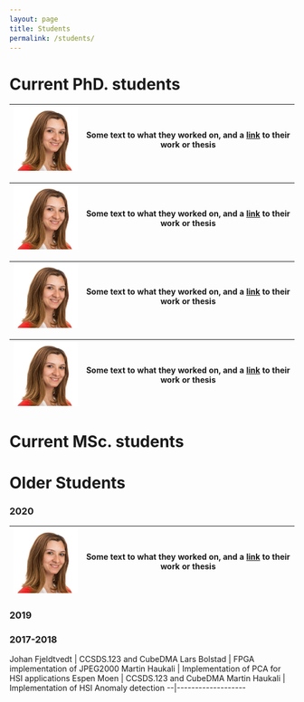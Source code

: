 ```yaml
---
layout: page
title: Students
permalink: /students/
---
```


# Current PhD. students
<img src="./_images/milica.jpg" alt="drawing" width="150"/> | Some text to what they worked on, and a [link](https://duckduckgo.com) to their work or thesis
--|-------------------

<img src="./_images/milica.jpg" alt="drawing" width="150"/> | Some text to what they worked on, and a [link](https://duckduckgo.com) to their work or thesis
--|-------------------

<img src="./_images/milica.jpg" alt="drawing" width="150"/> | Some text to what they worked on, and a [link](https://duckduckgo.com) to their work or thesis
--|-------------------

<img src="./_images/milica.jpg" alt="drawing" width="150"/> | Some text to what they worked on, and a [link](https://duckduckgo.com) to their work or thesis
--|-------------------


# Current MSc. students


# Older Students




### 2020

<img src="./_images/milica.jpg" alt="drawing" width="150"/> | Some text to what they worked on, and a [link](https://duckduckgo.com) to their work or thesis
--|-------------------

### 2019

### 2017-2018
Johan Fjeldtvedt | CCSDS.123 and CubeDMA
Lars Bolstad | FPGA implementation of JPEG2000 
Martin Haukali | Implementation of PCA for HSI applications
Espen Moen | CCSDS.123 and CubeDMA
Martin Haukali | Implementation of HSI Anomaly detection
--|-------------------


